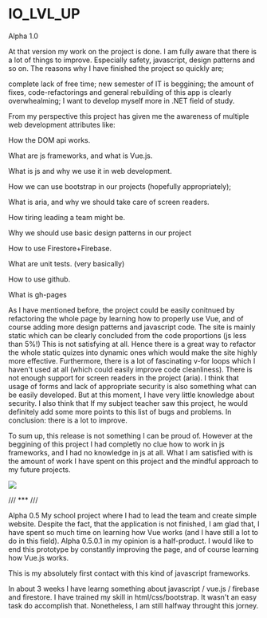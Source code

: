 # IO_LVL_UP

Alpha 1.0

At that version my work on the project is done. I am fully aware that there is a lot of things to improve. Especially safety, javascript, design patterns and so on. The reasons why I have finished the project so quickly are;

complete lack of free time;
new semester of IT is beggining;
the amount of fixes, code-refactorings and general rebuilding of this app is clearly overwhealming;
I want to develop myself more in .NET field of study.

<p>From my perspective this project has given me the awareness of multiple web development attributes like:</p>

<p>How the DOM api works.</p>
<p>What are js frameworks, and what is Vue.js.</p>
<p>What is js and why we use it in web development.</p>
<p>How we can use bootstrap in our projects (hopefully appropriately);</p>
<p>What is aria, and why we should take care of screen readers.</p>
<p>How tiring leading a team might be.</p>
<p>Why we should use basic design patterns in our project</p>
<p>How to use Firestore+Firebase.</p>
<p>What are unit tests. (very basically)</p>
<p>How to use github.</p>
<p>What is gh-pages</p>

As I have mentioned before, the project could be easily conitnued by refactoring the whole page by learning how to properly use Vue, and of course adding more design patterns and javascript code. The site is mainly static which can be clearly concluded from the code proportions (js less than 5%!) This is not satisfying at all. Hence there is a great way to refactor the whole static quizes into dynamic ones which would make the site highly more effective. Furthermore, there is a lot of fascinating v-for loops which I haven't used at all (which could easily improve code cleanliness). There is not enough support for screen readers in the project (aria). I think that usage of forms and lack of appropriate security is also something what can be easily developed. But at this moment, I have very little knowledge about security. I also think that If my subject teacher saw this project, he would definitely add some more points to this list of bugs and problems. In conclusion: there is a lot to improve.

To sum up, this release is not something I can be proud of. However at the beggining of this project I had completly no clue how to work in js frameworks, and I had no knowledge in js at all. What I am satisfied with is the amount of work I have spent on this project and the mindful approach to my future projects.

<img src=https://i.redd.it/rskneik2r4h41.jpg></img>


/// *** /// 

Alpha 0.5
My school project where I had to lead the team and create simple website.
Despite the fact, that the application is not finished, I am glad that, I have spent so much time on learning how Vue works (and I have still a lot to do in this field). Alpha 0.5.0.1 in my opinion is a half-product. I would like to end this prototype by constantly improving the page, and of course learning how Vue.js works.

This is my absolutely first contact with this kind of javascript frameworks.

In about 3 weeks I have learng something about javascript / vue.js / firebase and firestore. I have trained my skill in html/css/bootstrap. It wasn't an easy task do accomplish that. Nonetheless, I am still halfway throught this jorney.
